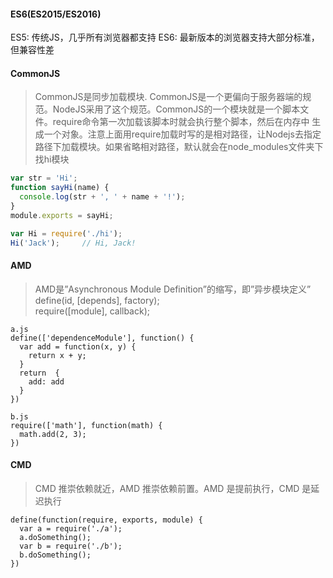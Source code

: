 #### ES6(ES2015/ES2016)
  ES5: 传统JS，几乎所有浏览器都支持
  ES6: 最新版本的浏览器支持大部分标准，但兼容性差
#### CommonJS
>   CommonJS是同步加载模块. CommonJS是一个更偏向于服务器端的规范。NodeJS采用了这个规范。CommonJS的一个模块就是一个脚本文件。require命令第一次加载该脚本时就会执行整个脚本，然后在内存中
生成一个对象。注意上面用require加载时写的是相对路径，让Nodejs去指定路径下加载模块。如果省略相对路径，默认就会在node_modules文件夹下找hi模块
``` a.js
var str = 'Hi';
function sayHi(name) {
  console.log(str + ', ' + name + '!');
}
module.exports = sayHi;
```
``` b.js
var Hi = require('./hi');
Hi('Jack');     // Hi, Jack!
```
#### AMD
>   AMD是”Asynchronous Module Definition”的缩写，即”异步模块定义”
define(id, [depends], factory);  
require([module], callback);
```
a.js
define(['dependenceModule'], function() {
  var add = function(x, y) {
    return x + y;
  }
  return  {
    add: add
  }
})
```
```
b.js
require(['math'], function(math) {
  math.add(2, 3);
})
```
#### CMD
>  CMD 推崇依赖就近，AMD 推崇依赖前置。AMD 是提前执行，CMD 是延迟执行
```
define(function(require, exports, module) {
  var a = require('./a');
  a.doSomething();
  var b = require('./b');
  b.doSomething();
})
```